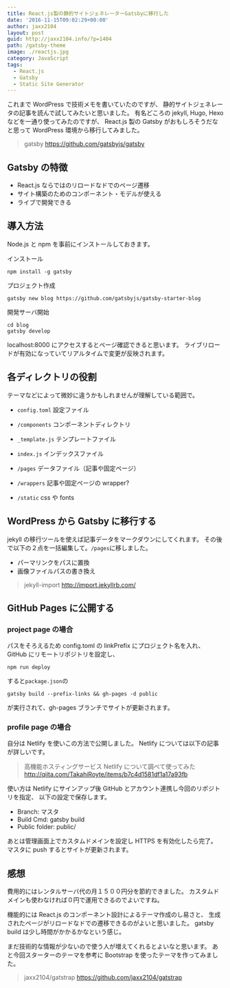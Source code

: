 ```yaml
---
title: React.js製の静的サイトジェネレーターGatsbyに移行した
date: '2016-11-15T09:02:29+00:00'
author: jaxx2104
layout: post
guid: http://jaxx2104.info/?p=1404
path: /gatsby-theme
image: ./reactjs.jpg
category: JavaScript
tags:
  - React.js
  - Gatsby
  - Static Site Generator
---
```


これまで WordPress で技術メモを書いていたのですが、
静的サイトジェネレータの記事を読んで試してみたいと思いました。
有名どころの jekyll, Hugo, Hexo などを一通り使ってみたのですが、
React.js 製の Gatsby がおもしろそうだなと思って WordPress 環境から移行してみました。

> gatsby
> https://github.com/gatsbyjs/gatsby

## Gatsby の特徴

- React.js ならではのリロードなドでのページ遷移
- サイト構築のためのコンポーネント・モデルが使える
- ライブで開発できる

<!--more-->

## 導入方法

Node.js と npm を事前にインストールしておきます。

インストール

```
npm install -g gatsby
```

プロジェクト作成

```
gatsby new blog https://github.com/gatsbyjs/gatsby-starter-blog
```

開発サーバ開始

```
cd blog
gatsby develop
```

localhost:8000 にアクセスするとページ確認できると思います。
ライブリロードが有効になっていてリアルタイムで変更が反映されます。

## 各ディレクトリの役割

テーマなどによって微妙に違うかもしれませんが理解している範囲で。

- `config.toml` 設定ファイル

- `/components` コンポーネントディレクトリ

- `_template.js` テンプレートファイル

- `index.js` インデックスファイル

- `/pages` データファイル（記事や固定ページ）

- `/wrappers` 記事や固定ページの wrapper?

- `/static` css や fonts

## WordPress から Gatsby に移行する

jekyll の移行ツールを使えば記事データをマークダウンにしてくれます。
その後で以下の２点を一括編集して。`/pages`に移しました。

- パーマリンクをパスに置換
- 画像ファイルパスの書き換え

> jekyll-import
> http://import.jekyllrb.com/

## GitHub Pages に公開する

### project page の場合

パスをそろえるため config.toml の linkPrefix にプロジェクト名を入れ、
GitHub にリモートリポジトリを設定し、

```
npm run deploy
```

すると`package.json`の

```
gatsby build --prefix-links && gh-pages -d public
```

が実行されて、gh-pages ブランチでサイトが更新されます。

### profile page の場合

自分は Netlify を使いこの方法で公開しました。
Netlify については以下の記事が詳しいです。

> 高機能ホスティングサービス Netlify について調べて使ってみた
> http://qiita.com/TakahiRoyte/items/b7c4d1581df1a17a93fb

使い方は Netlify にサインアップ後 GitHub とアカウント連携し今回のリポジトリを指定、
以下の設定で保存します。

- Branch: マスタ
- Build Cmd: gatsby build
- Public folder: public/

あとは管理画面上でカスタムドメインを設定し HTTPS を有効化したら完了。
マスタに push するとサイトが更新されます。

## 感想

費用的にはレンタルサーバ代の月１５００円分を節約できました。
カスタムドメインも使わなければ０円で運用できるのでよいですね。

機能的には React.js のコンポーネント設計によるテーマ作成のし易さと、
生成されたページがリロードなドでの遷移できるのがよいと思いました。
gatsby build は少し時間がかかるかなという感じ。

まだ技術的な情報が少ないので使う人が増えてくれるとよいなと思います。
あと今回スターターのテーマを参考に Bootstrap を使ったテーマを作ってみました。

> jaxx2104/gatstrap
> https://github.com/jaxx2104/gatstrap
